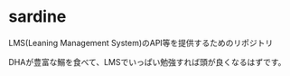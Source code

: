# sardine

LMS(Leaning Management System)のAPI等を提供するためのリポジトリ

DHAが豊富な鰯を食べて、LMSでいっぱい勉強すれば頭が良くなるはずです。

